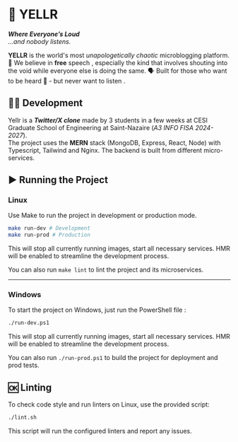 # 🚨 YELLR
**_Where Everyone’s Loud_**  
*...and nobody listens.*

**YELLR** is the world's most _unapologetically chaotic_ microblogging platform. 🦅 We believe in **free** speech , especially the kind that involves shouting into the void while everyone else is doing the same. 🗣️ Built for those who want to be heard 💪 - but never want to listen .

## 👷‍♂️ Development

Yellr is a _**Twitter/X clone**_ made by 3 students in a few weeks at CESI Graduate School of Engineering at Saint-Nazaire (_A3 INFO FISA 2024-2027_).<br>
The project uses the **MERN** stack (MongoDB, Express, React, Node) with Typescript, Tailwind and Nginx. The backend is built from different micro-services.

## ▶️ Running the Project

### Linux

Use Make to run the project in development or production mode.

```sh
make run-dev # Development
make run-prod # Production
```

This will stop all currently running images, start all necessary services. HMR will be enabled to streamline the development process.

You can also run `make lint` to lint the project and its microservices.

---

### Windows

To start the project on Windows, just run the PowerShell file :

```sh
./run-dev.ps1
```

This will stop all currently running images, start all necessary services. HMR will be enabled to streamline the development process.

You can also run `./run-prod.ps1` to build the project for deployment and prod tests.

## 🆗 Linting

To check code style and run linters on Linux, use the provided script:

```sh
./lint.sh
```

This script will run the configured linters and report any issues.
